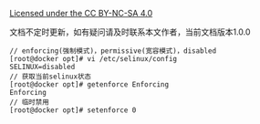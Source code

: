 [Licensed under the CC BY-NC-SA 4.0](https://creativecommons.org/licenses/by-nc-sa/4.0/deed.zh)

文档不定时更新，如有疑问请及时联系本文作者，当前文档版本1.0.0
~~~
// enforcing(强制模式)，permissive(宽容模式)，disabled
[root@docker opt]# vi /etc/selinux/config
SELINUX=disabled
// 获取当前selinux状态
[root@docker opt]# getenforce Enforcing
Enforcing
// 临时禁用
[root@docker opt]# setenforce 0
~~~